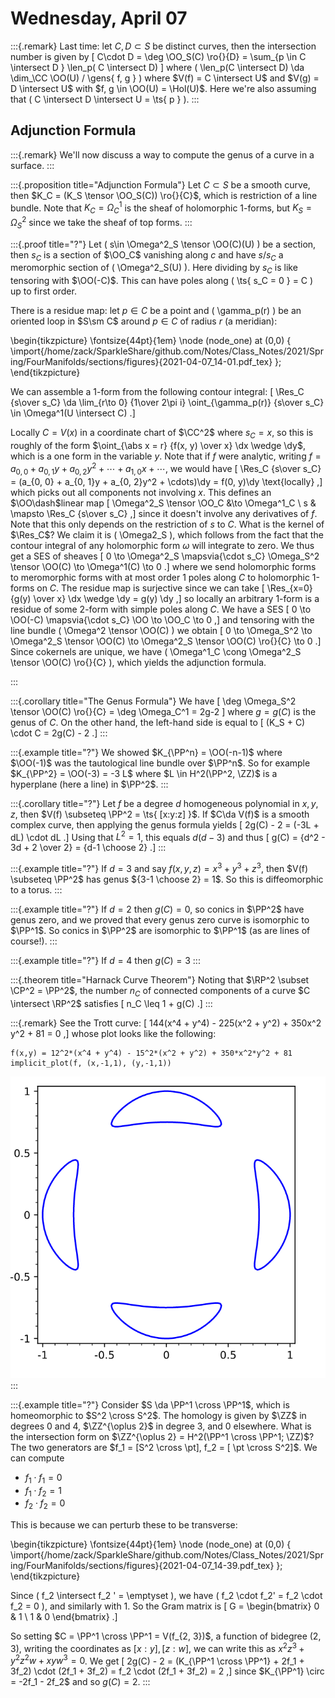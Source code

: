 # Wednesday, April 07


:::{.remark}
Last time: let $C, D \subset S$ be distinct curves, then the intersection number is given by 
\[
C\cdot D = \deg \OO_S(C) \ro{}{D} = \sum_{p \in C \intersect D } \len_p( C \intersect D)
\]
where \( \len_p(C \intersect D) \da \dim_\CC \OO(U) / \gens{ f, g }   \) where $V(f) = C \intersect U$ and $V(g) = D \intersect U$ with $f, g \in \OO(U) = \Hol(U)$.
Here we're also assuming that \( C \intersect D \intersect U = \ts{ p } \).
:::

## Adjunction Formula


:::{.remark}
We'll now discuss a way to compute the genus of a curve in a surface.
:::

:::{.proposition title="Adjunction Formula"}
Let $C \subset S$ be a smooth curve, then $K_C = (K_S \tensor \OO_S(C)) \ro{}{C}$, which is restriction of a line bundle.
Note that $K_C = \Omega^1_C$ is the sheaf of holomorphic 1-forms, but $K_S = \Omega^2_S$ since we take the sheaf of top forms.
:::


:::{.proof title="?"}
Let \( s\in \Omega^2_S \tensor \OO(C)(U) \) be a section, then $s_C$ is a section of $\OO_C$ vanishing along $c$ and have $s/s_C$ a meromorphic section of \( \Omega^2_S(U) \).
Here dividing by $s_C$ is like tensoring with $\OO(-C)$.
This can have poles along \( \ts{ s_C = 0 } = C \) up to first order.

There is a residue map: let $p\in C$ be a point and \( \gamma_p(r) \) be an oriented loop in $S\sm C$ around $p\in C$ of radius $r$ (a meridian):

\begin{tikzpicture}
\fontsize{44pt}{1em} 
\node (node_one) at (0,0) { \import{/home/zack/SparkleShare/github.com/Notes/Class_Notes/2021/Spring/FourManifolds/sections/figures}{2021-04-07_14-01.pdf_tex} };
\end{tikzpicture}

We can assemble a 1-form from the following contour integral:
\[
\Res_C {s\over s_C} \da \lim_{r\to 0} {1\over 2\pi i} \oint_{\gamma_p(r)} {s\over s_C} \in \Omega^1(U \intersect C)
.\]

Locally $C = V(x)$ in a coordinate chart of $\CC^2$ where $s_C = x$, so this is roughly of the form $\oint_{\abs x = r} {f(x, y) \over x} \dx \wedge \dy$, which is a one form in the variable $y$.
Note that if $f$ were analytic, writing $f = a_{0,0} + a_{0, 1} y + a_{0, 2} y^2 + \cdots + a_{1, 0}x + \cdots$, we would have
\[
\Res_C {s\over s_C} = (a_{0, 0} + a_{0, 1}y + a_{0, 2}y^2 + \cdots)\dy = f(0, y)\dy \text{locally}
,\]
which picks out all components not involving $x$.
This defines an $\OO\dash$linear map
\[
\Omega^2_S \tensor \OO_C &\to \Omega^1_C \\
s & \mapsto \Res_C {s\over s_C}
,\]
since it doesn't involve any derivatives of $f$.
Note that this only depends on the restriction of $s$ to $C$.
What is the kernel of $\Res_C$?
We claim it is \( \Omega2_S \), which follows from the fact that the contour integral of any holomorphic form $\omega$ will integrate to zero.
We thus get a SES of sheaves
\[
0 \to \Omega^2_S \mapsvia{\cdot s_C} \Omega_S^2 \tensor \OO(C) \to \Omega^1(C) \to 0
.\]
where we send holomorphic forms to meromorphic forms with at most order 1 poles along $C$ to holomorphic 1-forms on $C$.
The residue map is surjective since we can take
\[
\Res_{x=0} {g(y) \over x} \dx \wedge \dy = g(y) \dy
,\]
so locally an arbitrary 1-form is a residue of some 2-form with simple poles along $C$.
We have a SES
\[
0 \to \OO(-C) \mapsvia{\cdot s_C} \OO \to \OO_C \to 0 
,\]
and tensoring with the line bundle \( \Omega^2 \tensor \OO(C) \) we obtain
\[
0 \to \Omega_S^2 \to \Omega^2_S \tensor \OO(C) \to \Omega^2_S \tensor \OO(C) \ro{}{C} \to 0
.\]
Since cokernels are unique, we have \( \Omega^1_C \cong \Omega^2_S \tensor \OO(C) \ro{}{C} \), which yields the adjunction formula.


:::



:::{.corollary title="The Genus Formula"}
We have
\[
\deg \Omega_S^2 \tensor \OO(C) \ro{}{C} = \deg \Omega_C^1 = 2g-2
\]
where $g = g(C)$ is the genus of $C$.
On the other hand, the left-hand side is equal to
\[
(K_S + C) \cdot C = 2g(C) - 2
.\]
:::


:::{.example title="?"}
We showed $K_{\PP^n} = \OO(-n-1)$ where $\OO(-1)$ was the tautological line bundle over $\PP^n$.
So for example $K_{\PP^2} = \OO(-3) = -3 L$ where $L \in H^2(\PP^2, \ZZ)$ is a hyperplane (here a line) in $\PP^2$.
:::


:::{.corollary title="?"}
Let $f$ be a degree $d$ homogeneous polynomial in $x,y,z$, then $V(f) \subseteq \PP^2 = \ts{ [x:y:z] }$. 
If $C\da V(f)$ is a smooth complex curve, then applying the genus formula yields
\[
2g(C) - 2 = (-3L + dL) \cdot dL
.\]
Using that $L^2 = 1$, this equals $d(d-3)$ and thus 
\[
g(C) = {d^2 - 3d + 2 \over 2} = {d-1 \choose 2}
.\]
:::


:::{.example title="?"}
If $d=3$ and say $f(x,y,z) = x^3 + y^3 + z^3$, then $V(f) \subseteq \PP^2$ has genus ${3-1 \choose 2} = 1$.
So this is diffeomorphic to a torus.
:::


:::{.example title="?"}
If $d=2$ then $g(C) = 0$, so conics in $\PP^2$ have genus zero, and we proved that every genus zero curve is isomorphic to $\PP^1$.
So conics in $\PP^2$ are isomorphic to $\PP^1$ (as are lines of course!).
:::


:::{.example title="?"}
If $d=4$ then $g(C) = 3$
:::


:::{.theorem title="Harnack Curve Theorem"}
Noting that $\RP^2 \subset \CP^2 = \PP^2$, the number $n_C$ of connected components of a curve $C \intersect \RP^2$ satisfies 
\[
n_C \leq 1 + g(C)
.\]
:::

:::{.remark}
See the Trott curve:
\[
144(x^4 + y^4) - 225(x^2 + y^2) + 350x^2 y^2 + 81 = 0
,\]
whose plot looks like the following:

```sage
f(x,y) = 12^2*(x^4 + y^4) - 15^2*(x^2 + y^2) + 350*x^2*y^2 + 81
implicit_plot(f, (x,-1,1), (y,-1,1))
```

<!--\begin{tikzpicture}-->
<!--\fontsize{45pt}{1em} -->
<!--\node (node_one) at (0,0) { \import{/home/zack/SparkleShare/github.com/Notes/Class_Notes/2021/Spring/FourManifolds/sections/figures}{2021-04-07_14-31.pdf_tex} };-->
<!--\end{tikzpicture}-->

![image_2021-04-09-16-40-49](figures/image_2021-04-09-16-40-49.png)
:::

:::{.example title="?"}
Consider $S \da \PP^1 \cross \PP^1$, which is homeomorphic to $S^2 \cross S^2$.
The homology is given by $\ZZ$ in degrees 0 and 4, $\ZZ^{\oplus 2}$ in degree 3, and 0 elsewhere.
What is the intersection form on $\ZZ^{\oplus 2} = H^2(\PP^1 \cross \PP^1; \ZZ)$?
The two generators are $f_1 = [S^2 \cross \pt], f_2 = [ \pt \cross S^2]$.
We can compute

- $f_1 \cdot f_1 = 0$
- $f_1 \cdot f_2 = 1$
- $f_2 \cdot f_2 = 0$

This is because we can perturb these to be transverse:

\begin{tikzpicture}
\fontsize{44pt}{1em} 
\node (node_one) at (0,0) { \import{/home/zack/SparkleShare/github.com/Notes/Class_Notes/2021/Spring/FourManifolds/sections/figures}{2021-04-07_14-39.pdf_tex} };
\end{tikzpicture}

Since \( f_2 \intersect f_2 ' = \emptyset \), we have \( f_2 \cdot f_2' = f_2 \cdot f_2 = 0 \), and similarly with 1.
So the Gram matrix is 
\[
G = 
\begin{bmatrix}
0 & 1 
\\
1 & 0
\end{bmatrix}
.\]

So setting $C = \PP^1 \cross \PP^1 = V(f_{2, 3})$, a function of bidegree $(2, 3)$, writing the coordinates as $[x: y], [z: w]$, we can write this as $x^2 z^3 + y^2 z^2 w + xy w^3 = 0$.
We get 
\[
2g(C) - 2 = (K_{\PP^1 \cross \PP^1} + 2f_1 + 3f_2) \cdot (2f_1 + 3f_2) = f_2 \cdot (2f_1 + 3f_2) = 2
,\]
since $K_{\PP^1} \circ = -2f_1 - 2f_2$
and so $g(C) = 2$.
:::


























